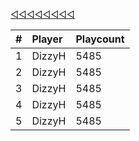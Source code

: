 [◁◁◁◁◁◁◁◁](./index.html)

|#|Player|Playcount|
|:-------------|:------|:------|
|1|DizzyH|5485|
|2|DizzyH|5485|
|3|DizzyH|5485|
|4|DizzyH|5485|
|5|DizzyH|5485|

